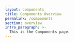 ```yaml
---
layout: components
title: Components Overview
permalink: /components
section: overview
intro_paragraph: >-
  This is the Components page.
---
```


